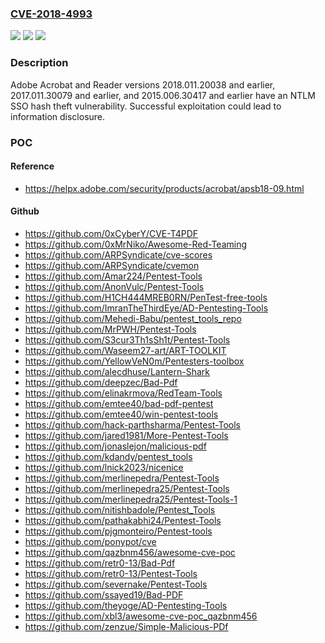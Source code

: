 ### [CVE-2018-4993](https://cve.mitre.org/cgi-bin/cvename.cgi?name=CVE-2018-4993)
![](https://img.shields.io/static/v1?label=Product&message=Adobe%20Acrobat%20and%20Reader%202018.011.20038%20and%20earlier%2C%202017.011.30079%20and%20earlier%2C%20and%202015.006.30417%20and%20earlier%20versions&color=blue)
![](https://img.shields.io/static/v1?label=Version&message=n%2Fa&color=blue)
![](https://img.shields.io/static/v1?label=Vulnerability&message=NTLM%20SSO%20hash%20theft&color=brighgreen)

### Description

Adobe Acrobat and Reader versions 2018.011.20038 and earlier, 2017.011.30079 and earlier, and 2015.006.30417 and earlier have an NTLM SSO hash theft vulnerability. Successful exploitation could lead to information disclosure.

### POC

#### Reference
- https://helpx.adobe.com/security/products/acrobat/apsb18-09.html

#### Github
- https://github.com/0xCyberY/CVE-T4PDF
- https://github.com/0xMrNiko/Awesome-Red-Teaming
- https://github.com/ARPSyndicate/cve-scores
- https://github.com/ARPSyndicate/cvemon
- https://github.com/Amar224/Pentest-Tools
- https://github.com/AnonVulc/Pentest-Tools
- https://github.com/H1CH444MREB0RN/PenTest-free-tools
- https://github.com/ImranTheThirdEye/AD-Pentesting-Tools
- https://github.com/Mehedi-Babu/pentest_tools_repo
- https://github.com/MrPWH/Pentest-Tools
- https://github.com/S3cur3Th1sSh1t/Pentest-Tools
- https://github.com/Waseem27-art/ART-TOOLKIT
- https://github.com/YellowVeN0m/Pentesters-toolbox
- https://github.com/alecdhuse/Lantern-Shark
- https://github.com/deepzec/Bad-Pdf
- https://github.com/elinakrmova/RedTeam-Tools
- https://github.com/emtee40/bad-pdf-pentest
- https://github.com/emtee40/win-pentest-tools
- https://github.com/hack-parthsharma/Pentest-Tools
- https://github.com/jared1981/More-Pentest-Tools
- https://github.com/jonaslejon/malicious-pdf
- https://github.com/kdandy/pentest_tools
- https://github.com/lnick2023/nicenice
- https://github.com/merlinepedra/Pentest-Tools
- https://github.com/merlinepedra25/Pentest-Tools
- https://github.com/merlinepedra25/Pentest-Tools-1
- https://github.com/nitishbadole/Pentest_Tools
- https://github.com/pathakabhi24/Pentest-Tools
- https://github.com/pjgmonteiro/Pentest-tools
- https://github.com/ponypot/cve
- https://github.com/qazbnm456/awesome-cve-poc
- https://github.com/retr0-13/Bad-Pdf
- https://github.com/retr0-13/Pentest-Tools
- https://github.com/severnake/Pentest-Tools
- https://github.com/ssayed19/Bad-PDF
- https://github.com/theyoge/AD-Pentesting-Tools
- https://github.com/xbl3/awesome-cve-poc_qazbnm456
- https://github.com/zenzue/Simple-Malicious-PDf

